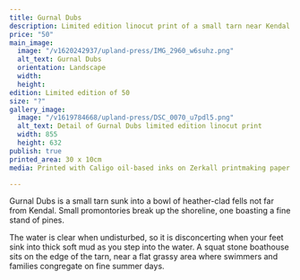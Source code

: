 ```yaml
---
title: Gurnal Dubs
description: Limited edition linocut print of a small tarn near Kendal
price: "50"
main_image:
  image: "/v1620242937/upland-press/IMG_2960_w6suhz.png"
  alt_text: Gurnal Dubs
  orientation: Landscape
  width: 
  height: 
edition: Limited edition of 50
size: "?"
gallery_image:
  image: "/v1619784668/upland-press/DSC_0070_u7pdl5.png"
  alt_text: Detail of Gurnal Dubs limited edition linocut print
  width: 855
  height: 632
publish: true
printed_area: 30 x 10cm
media: Printed with Caligo oil-based inks on Zerkall printmaking paper

---
```

Gurnal Dubs is a small tarn sunk into a bowl of heather-clad fells not far from Kendal. Small promontories break up the shoreline, one boasting a fine stand of pines.

The water is clear when undisturbed, so it is disconcerting when your feet sink into thick soft mud as you step into the water. A squat stone boathouse sits on the edge of the tarn, near a flat grassy area where swimmers and families congregate on fine summer days.
